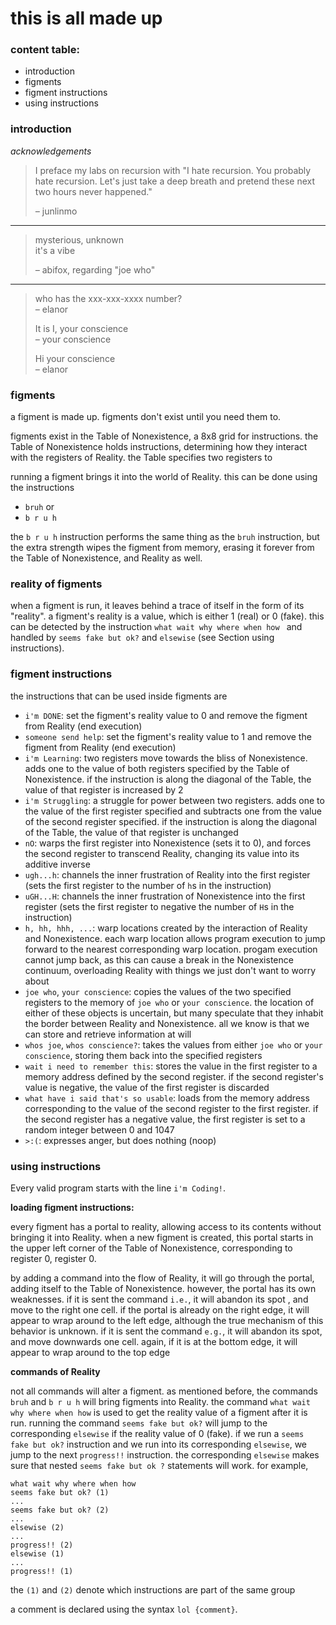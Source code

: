 this is all made up
=
### content table:
- introduction
- figments
- figment instructions
- using instructions

### introduction

*acknowledgements*

> I preface my labs on recursion with "I hate recursion. You probably hate recursion. Let's just take a deep breath
 and pretend these next two hours never happened."
>
> *–* junlinmo
----
> mysterious, unknown  
> it's a vibe
>
> *–* abifox, regarding "joe who"
----
> who has the xxx-xxx-xxxx number?  
> *–* elanor
> 
> It is I, your conscience  
> *–* your conscience
>
> Hi your conscience  
> *–* elanor

### figments

a figment is made up. figments don't exist until you need them to.

figments exist in the Table of Nonexistence, a 8x8 grid for instructions.
the Table of Nonexistence holds instructions, determining how they interact with the registers of Reality. the Table
 specifies two registers to 

running a figment brings it into the world of Reality. this can be done using the instructions
- `bruh` or
- `b r u h`

the `b r u h` instruction performs the same thing as the `bruh` instruction, but the extra strength wipes the figment
 from memory, erasing it forever from the Table of Nonexistence, and Reality as well.
 
### reality of figments

when a figment is run, it leaves behind a trace of itself in the form of its "reality". a figment's reality is a
 value, which is either 1 (real) or 0 (fake). this can be detected by the instruction `what wait why where when how
 ` and handled by `seems fake but ok?` and `elsewise` (see Section using instructions).

### figment instructions

the instructions that can be used inside figments are
- `i'm DONE`: set the figment's reality value to 0 and remove the figment from Reality (end execution)
- `someone send help`: set the figment's reality value to 1 and remove the figment from Reality (end execution)
- `i'm Learning`: two registers move towards the bliss of Nonexistence. adds one to the value of both registers
 specified by the Table of Nonexistence. if the instruction
 is along the diagonal of the Table, the value of that register is increased by 2
- `i'm Struggling`: a struggle for power between two registers. adds one to the value of the first register specified
 and subtracts one from the value of the
 second register specified. if the instruction is along the diagonal of the Table, the value of that register is
  unchanged
- `nO`: warps the first register into Nonexistence (sets it to 0), and forces the second register to transcend
 Reality, changing its value into its additive inverse
- `ugh...h`: channels the inner frustration of Reality into the first register (sets the first register to the number
 of `h`s in the instruction)
- `uGH...H`: channels the inner frustration of Nonexistence into the first register (sets the first register to
 negative the number of `H`s in the instruction)
- `h, hh, hhh, ...`: warp locations created by the interaction of Reality and Nonexistence. each warp location allows
 program execution to jump forward to the nearest corresponding warp location. progam execution cannot jump back, as
  this can cause a break in the Nonexistence continuum, overloading Reality with things we just don't want to worry
   about
- `joe who`, `your conscience`: copies the values of the two specified registers to the memory of `joe who` or `your
 conscience`. the location of either of these objects is uncertain, but many speculate that they inhabit the border
  between Reality and Nonexistence. all we know is that we can store and retrieve information at will
- `whos joe`, `whos conscience?`: takes the values from either `joe who` or `your conscience`, storing them back into
 the specified registers
- `wait i need to remember this`: stores the value in the first register to a memory address defined by the second
 register. if the second register's value is negative, the value of the first register is discarded
- `what have i said that's so usable`: loads from the memory address corresponding to the value of the second
 register to the first register. if the second register has a negative value, the first register is set to a random
  integer between 0 and 1047
- `>:(`: expresses anger, but does nothing (noop)

### using instructions
Every valid program starts with the line `i'm Coding!`.

**loading figment instructions:**

every figment has a portal to reality, allowing access to its contents without bringing it into Reality. when a new
 figment is created, this portal starts in the upper left corner of the Table of Nonexistence, corresponding to
  register 0, register 0.
  
by adding a command into the flow of Reality, it will go through the portal, adding itself to the Table of
 Nonexistence. however, the portal has its own weaknesses. if it is sent the command `i.e.`, it will abandon its spot
 , and move to the right one cell. if the portal is already on the right edge, it will appear to wrap around to the
  left edge, although the true mechanism of this behavior is unknown. if it is sent the command `e.g.`, it will
   abandon its spot, and move downwards one cell. again, if it is at the bottom edge, it will appear to wrap around
    to the top edge

**commands of Reality**

not all commands will alter a figment. as mentioned before, the commands `bruh` and `b r u h` will bring figments
 into Reality. the command `what wait why where when how` is used to get the reality value of a figment after it is
  run. running the command `seems fake but ok?` will jump to the corresponding `elsewise` if the reality value of 0
   (fake). if we run a `seems fake but ok?` instruction and we run into its corresponding `elsewise`, we jump to the
    next `progress!!` instruction. the corresponding `elsewise` makes sure that nested `seems fake but ok
    ?` statements will work. for example,
    
    what wait why where when how
    seems fake but ok? (1)
    ...
    seems fake but ok? (2)
    ...
    elsewise (2)
    ...
    progress!! (2)
    elsewise (1)
    ...
    progress!! (1)
    
the `(1)` and `(2)` denote which instructions are part of the same group 

a comment is declared using the syntax `lol {comment}`.
